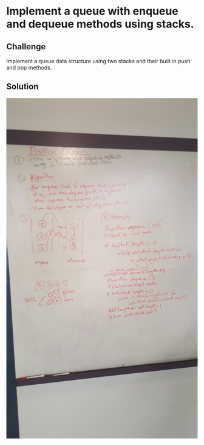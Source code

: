 # Implement a queue with enqueue and dequeue methods using stacks.

## Challenge
Implement a queue data structure using two stacks and their built in push and
pop methods.

## Solution
![solution](https://github.com/dsnowb/data-structures-and-algorithms/blob/queue-with-stacks/assets/09-queue_with_stacks.jpg)

